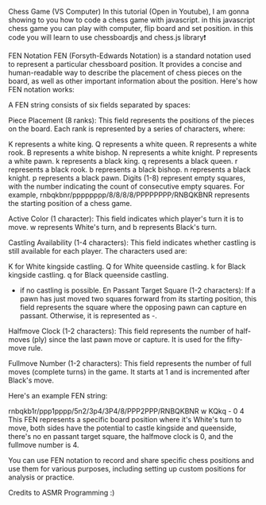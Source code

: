 Chess Game (VS Computer)
In this tutorial (Open in Youtube), I am gonna showing to you how to code a chess game with javascript. in this javascript chess game you can play with computer, flip board and set position. in this code you will learn to use chessboardjs and chess.js library❗️

FEN Notation
FEN (Forsyth-Edwards Notation) is a standard notation used to represent a particular chessboard position. It provides a concise and human-readable way to describe the placement of chess pieces on the board, as well as other important information about the position. Here's how FEN notation works:

A FEN string consists of six fields separated by spaces:

Piece Placement (8 ranks): This field represents the positions of the pieces on the board. Each rank is represented by a series of characters, where:

K represents a white king.
Q represents a white queen.
R represents a white rook.
B represents a white bishop.
N represents a white knight.
P represents a white pawn.
k represents a black king.
q represents a black queen.
r represents a black rook.
b represents a black bishop.
n represents a black knight.
p represents a black pawn.
Digits (1-8) represent empty squares, with the number indicating the count of consecutive empty squares.
For example, rnbqkbnr/pppppppp/8/8/8/8/PPPPPPPP/RNBQKBNR represents the starting position of a chess game.

Active Color (1 character): This field indicates which player's turn it is to move. w represents White's turn, and b represents Black's turn.

Castling Availability (1-4 characters): This field indicates whether castling is still available for each player. The characters used are:

K for White kingside castling.
Q for White queenside castling.
k for Black kingside castling.
q for Black queenside castling.
- if no castling is possible.
En Passant Target Square (1-2 characters): If a pawn has just moved two squares forward from its starting position, this field represents the square where the opposing pawn can capture en passant. Otherwise, it is represented as -.

Halfmove Clock (1-2 characters): This field represents the number of half-moves (ply) since the last pawn move or capture. It is used for the fifty-move rule.

Fullmove Number (1-2 characters): This field represents the number of full moves (complete turns) in the game. It starts at 1 and is incremented after Black's move.

Here's an example FEN string:

rnbqkb1r/ppp1pppp/5n2/3p4/3P4/8/PPP2PPP/RNBQKBNR w KQkq - 0 4
This FEN represents a specific board position where it's White's turn to move, both sides have the potential to castle kingside and queenside, there's no en passant target square, the halfmove clock is 0, and the fullmove number is 4.

You can use FEN notation to record and share specific chess positions and use them for various purposes, including setting up custom positions for analysis or practice.

Credits to ASMR Programming :)

